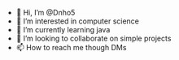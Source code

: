 - 👋 Hi, I’m @Dnho5
- 👀 I’m interested in computer science
- 🌱 I’m currently learning java
- 💞️ I’m looking to collaborate on simple projects
- 📫 How to reach me though DMs 

<!---
Dnho5/Dnho5 is a ✨ special ✨ repository because its `README.md` (this file) appears on your GitHub profile.
You can click the Preview link to take a look at your changes.
--->

